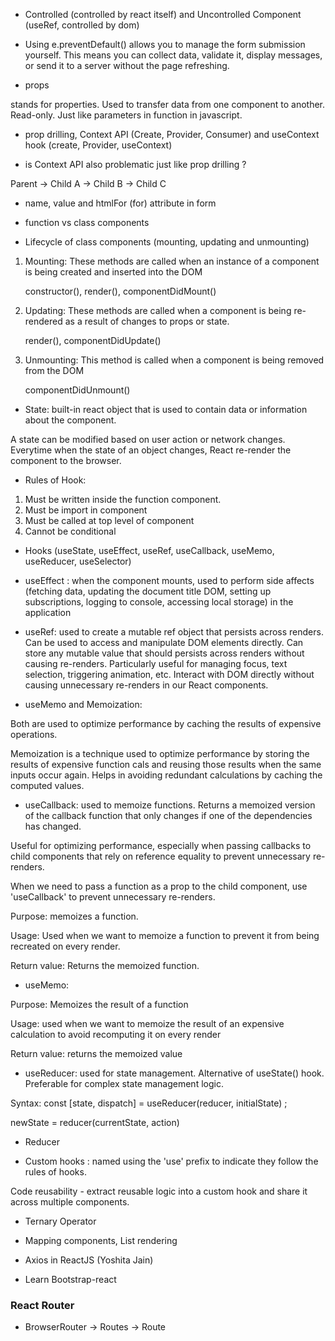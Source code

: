 
- Controlled (controlled by react itself) and Uncontrolled Component (useRef, controlled by dom)

- Using e.preventDefault() allows you to manage the form submission yourself. This means you can collect data, validate it, display messages, or send it to a server without the page refreshing.

- props 

stands for properties. Used to transfer data from one component to another. Read-only. Just like parameters in function in javascript. 

- prop drilling, Context API (Create, Provider, Consumer) and useContext hook (create, Provider, useContext)

- is Context API also problematic just like prop drilling ? 

Parent -> Child A -> Child B -> Child C

- name, value and htmlFor (for) attribute in form

- function vs class components

- Lifecycle of class components (mounting, updating and unmounting)

1. Mounting: These methods are called when an instance of a component is being created and inserted into the DOM 

    constructor(), render(), componentDidMount()

2. Updating: These methods are called when a component is being re-rendered as a result of changes to props or state.

    render(), componentDidUpdate()

3. Unmounting: This method is called when a component is being removed from the DOM 

    componentDidUnmount()


- State: built-in react object that is used to contain data or information about the component. 

A state can be modified based on user action or network changes. Everytime when the state of an object changes, React re-render the component to the browser. 

- Rules of Hook: 

1. Must be written inside the function component. 
2. Must be import in component 
3. Must be called at top level of component
4. Cannot be conditional


- Hooks (useState, useEffect, useRef, useCallback, useMemo, useReducer, useSelector)

- useEffect : when the component mounts, used to perform side affects (fetching data, updating the document title DOM, setting up subscriptions, logging to console, accessing local storage) in the application 

- useRef: used to create a mutable ref object that persists across renders. Can be used to access and manipulate DOM elements directly. Can store any mutable value that should persists across renders without causing re-renders. Particularly useful for managing focus, text selection, triggering animation, etc. Interact with DOM directly without causing unnecessary re-renders in our React components. 

- useMemo and Memoization: 

Both are used to optimize performance by caching the results of expensive operations. 

Memoization is a technique used to optimize performance by storing the results of expensive function cals and reusing those results when the same inputs occur again. Helps in avoiding redundant calculations by caching the computed values. 


- useCallback: used to memoize functions. Returns a memoized version of the callback function that only changes if one of the dependencies has changed. 

Useful for optimizing performance, especially when passing callbacks to child components that rely on reference equality to prevent unnecessary re-renders.

When we need to pass a function as a prop to the child component, use 'useCallback' to prevent unnecessary re-renders. 

Purpose: memoizes a function. 

Usage: Used when we want to memoize a function to prevent it from being recreated on every render. 

Return value: Returns the memoized function. 

- useMemo: 

Purpose: Memoizes the result of a function

Usage: used when we want to memoize the result of an expensive calculation to avoid recomputing it on every render

Return value: returns the memoized value 


- useReducer: used for state management. Alternative of useState() hook. Preferable for complex state management logic. 

Syntax: const [state, dispatch] = useReducer(reducer, initialState) ; 

newState = reducer(currentState, action)

- Reducer 

- Custom hooks : named using the 'use' prefix to indicate they follow the rules of hooks. 

Code reusability - extract reusable logic into a custom hook and share it across multiple components. 

- Ternary Operator

- Mapping components, List rendering

- Axios in ReactJS (Yoshita Jain)

- Learn Bootstrap-react


### React Router 


- BrowserRouter -> Routes -> Route
